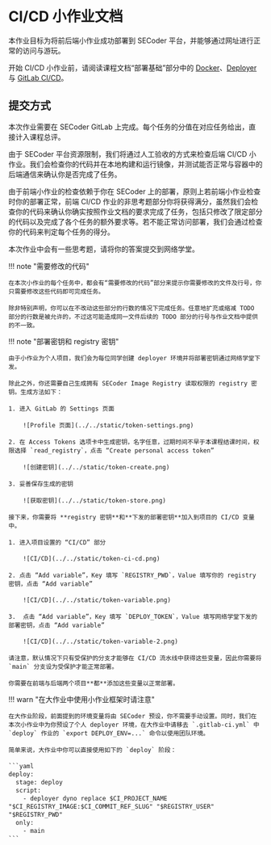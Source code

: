 # CI/CD 小作业文档

本作业目标为将前后端小作业成功部署到 SECoder 平台，并能够通过网址进行正常的访问与游玩。

开始 CI/CD 小作业前，请阅读课程文档“部署基础”部分中的 [Docker](../../deploy/docker)、[Deployer](../../deploy/deployer) 与 [GitLab CI/CD](../../deploy/gitlab-ci)。

## 提交方式

本次作业需要在 SECoder GitLab 上完成。每个任务的分值在对应任务给出，直接计入课程总评。

由于 SECoder 平台资源限制，我们将通过人工验收的方式来检查后端 CI/CD 小作业。我们会检查你的代码并在本地构建和运行镜像，并测试能否正常与容器中的后端通信来确认你是否完成了任务。

由于前端小作业的检查依赖于你在 SECoder 上的部署，原则上若前端小作业检查时你的部署正常，前端 CI/CD 作业的非思考题部分你将获得满分，虽然我们会检查你的代码来确认你确实按照作业文档的要求完成了任务，包括只修改了限定部分的代码以及完成了各个任务的额外要求等。若不能正常访问部署，我们会通过检查你的代码来判定每个任务的得分。

本次作业中会有一些思考题，请将你的答案提交到网络学堂。

!!! note "需要修改的代码"

    在本次小作业的每个任务中，都会有“需要修改的代码”部分来提示你需要修改的文件及行号，你只需要修改这些代码即可完成任务。

    除非特别声明，你可以在不改动这些部分的行数的情况下完成任务。任意地扩充或缩减 TODO 部分的行数是被允许的，不过这可能造成同一文件后续的 TODO 部分的行号与作业文档中提供的不一致。

!!! note "部署密钥和 registry 密钥"

    由于小作业为个人项目，我们会为每位同学创建 deployer 环境并将部署密钥通过网络学堂下发。
    
    除此之外，你还需要自己生成拥有 SECoder Image Registry 读取权限的 registry 密钥。生成方法如下：

    1. 进入 GitLab 的 Settings 页面

        ![Profile 页面](../../static/token-settings.png)

    2. 在 Access Tokens 选项卡中生成密钥，名字任意，过期时间不早于本课程结课时间，权限选择 `read_registry`，点击 “Create personal access token”

        ![创建密钥](../../static/token-create.png)

    3. 妥善保存生成的密钥

        ![获取密钥](../../static/token-store.png)

    接下来，你需要将 **registry 密钥**和**下发的部署密钥**加入到项目的 CI/CD 变量中。

    1. 进入项目设置的 “CI/CD” 部分

        ![CI/CD](../../static/token-ci-cd.png)

    2. 点击 “Add variable”，Key 填写 `REGISTRY_PWD`，Value 填写你的 registry 密钥，点击 “Add variable”

        ![CI/CD](../../static/token-variable.png)

    3.  点击 “Add variable”，Key 填写 `DEPLOY_TOKEN`，Value 填写网络学堂下发的部署密钥，点击 “Add variable”

        ![CI/CD](../../static/token-variable-2.png)

    请注意，默认情况下只有受保护的分支才能够在 CI/CD 流水线中获得这些变量，因此你需要将 `main` 分支设为受保护才能正常部署。

    你需要在前端与后端两个项目**都**添加这些变量以正常部署。
    
!!! warn "在大作业中使用小作业框架时请注意"

    在大作业阶段，前面提到的环境变量将由 SECoder 预设，你不需要手动设置。同时，我们在本次小作业中为你预设了个人 deployer 环境，在大作业中请移去 `.gitlab-ci.yml` 中 `deploy` 作业的 `export DEPLOY_ENV=...` 命令以使用团队环境。

    简单来说，大作业中你可以直接使用如下的 `deploy` 阶段：

    ```yaml
    deploy:
      stage: deploy
      script:
        - deployer dyno replace $CI_PROJECT_NAME "$CI_REGISTRY_IMAGE:$CI_COMMIT_REF_SLUG" "$REGISTRY_USER" "$REGISTRY_PWD"
      only:
        - main
    ```